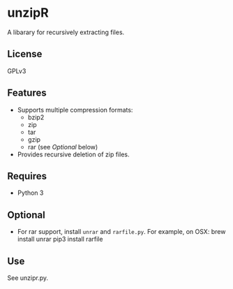 # unzipR

A libarary for recursively extracting files.

## License

GPLv3

## Features

* Supports multiple compression formats:
    * bzip2
    * zip
    * tar
    * gzip
    * rar (see _Optional_ below)
* Provides recursive deletion of zip files.

## Requires

* Python 3

## Optional

* For rar support, install `unrar` and `rarfile.py`. For example, on OSX:
    brew install unrar
    pip3 install rarfile

## Use

See unzipr.py.
